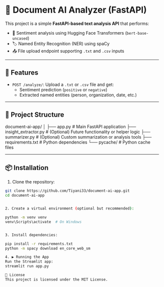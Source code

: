 # 📄 Document AI Analyzer (FastAPI)

This project is a simple **FastAPI-based text analysis API** that performs:
- 🧠 Sentiment analysis using Hugging Face Transformers (`bert-base-uncased`)
- 🏷️ Named Entity Recognition (NER) using spaCy
- 📤 File upload endpoint supporting `.txt` and `.csv` inputs

---

## 🚀 Features

- `POST /analyze/`: Upload a `.txt` or `.csv` file and get:
  - Sentiment prediction (`positive` or `negative`)
  - Extracted named entities (person, organization, date, etc.)

---

## 📁 Project Structure

document-ai-app/
│
├── app.py # Main FastAPI application
├── insight_extractor.py # (Optional) Future functionality or helper logic
├── summarizer.py # (Optional) Custom summarization or analysis tools
├── requirements.txt # Python dependencies
└── pycache/ # Python cache files


---

## 📦 Installation

1. Clone the repository:
```bash
git clone https://github.com/Tiyani33/document-ai-app.git
cd document-ai-app


2. Create a virtual environment (optional but recommended):

python -m venv venv
venv\Scripts\activate  # On Windows


3. Install dependencies:

pip install -r requirements.txt
python -m spacy download en_core_web_sm

4. ▶️ Running the App
Run the Streamlit app:
streamlit run app.py

📜 License
This project is licensed under the MIT License.





